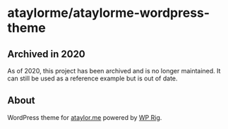 # ataylorme/ataylorme-wordpress-theme

## Archived in 2020

As of 2020, this project has been archived and is no longer maintained. It can still be used as a reference example but is out of date.

## About

WordPress theme for [ataylor.me](https://ataylor.me) powered by [WP Rig](https://github.com/wprig/wprig).
